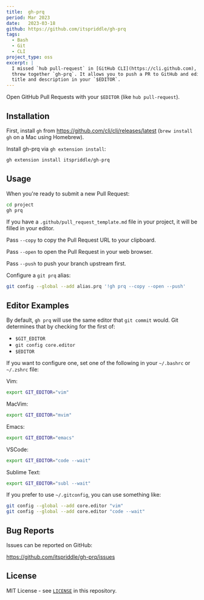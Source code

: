 ```yaml
---
title:  gh-prq
period: Mar 2023
date:   2023-03-18
github: https://github.com/itspriddle/gh-prq
tags:
  - Bash
  - Git
  - CLI
project_type: oss
excerpt: |
  I missed `hub pull-request` in [GitHub CLI](https://cli.github.com), so I
  threw together `gh-prq`. It allows you to push a PR to GitHub and edit the
  title and description in your `$EDITOR`.
---
```


Open GitHub Pull Requests with your `$EDITOR` (like `hub pull-request`).

## Installation

First, install `gh` from <https://github.com/cli/cli/releases/latest> (`brew
install gh` on a Mac using Homebrew).

Install gh-prq via `gh extension install`:

```sh
gh extension install itspriddle/gh-prq
```

## Usage

When you're ready to submit a new Pull Request:

```sh
cd project
gh prq
```

If you have a `.github/pull_request_template.md` file in your project, it will
be filled in your editor.

Pass `--copy` to copy the Pull Request URL to your clipboard.

Pass `--open` to open the Pull Request in your web browser.

Pass `--push` to push your branch upstream first.

Configure a `git prq` alias:

```sh
git config --global --add alias.prq '!gh prq --copy --open --push'
```

## Editor Examples

By default, `gh prq` will use the same editor that `git commit` would. Git
determines that by checking for the first of:

- `$GIT_EDITOR`
- `git config core.editor`
- `$EDITOR`

If you want to configure one, set one of the following in your `~/.bashrc` or
`~/.zshrc` file:

Vim:

```sh
export GIT_EDITOR="vim"
```

MacVim:

```sh
export GIT_EDITOR="mvim"
```

Emacs:

```sh
export GIT_EDITOR="emacs"
```

VSCode:

```sh
export GIT_EDITOR="code --wait"
```

Sublime Text:

```sh
export GIT_EDITOR="subl --wait"
```

If you prefer to use `~/.gitconfig`, you can use something like:

```sh
git config --global --add core.editor "vim"
git config --global --add core.editor "code --wait"
```

## Bug Reports

Issues can be reported on GitHub:

<https://github.com/itspriddle/gh-prq/issues>

## License

MIT License - see
[`LICENSE`](https://github.com/itspriddle/gh-prq/blob/master/LICENSE) in this
repository.
